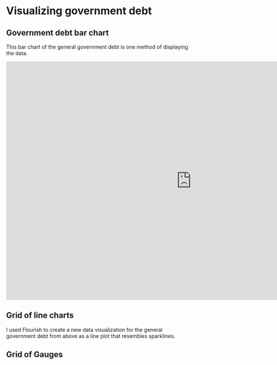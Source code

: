 # Visualizing government debt

## Government debt bar chart
This bar chart of the general government debt is one method of displaying the data.

<iframe src="https://data.oecd.org/chart/7baN" width="1000" height="645" style="border: 0" mozallowfullscreen="true" webkitallowfullscreen="true" allowfullscreen="true"><a href="https://data.oecd.org/chart/7baN" target="_blank">OECD Chart: General government debt, Total, % of GDP, Annual, 2021</a></iframe>

## Grid of line charts
I used Flourish to create a new data visualization for the general government debt from above as a line plot that resembles sparklines. 

<div class="flourish-embed flourish-chart" data-src="visualisation/14969209"><script src="https://public.flourish.studio/resources/embed.js"></script></div>


## Grid of Gauges

<div class="flourish-embed flourish-gauge" data-src="visualisation/14969387"><script src="https://public.flourish.studio/resources/embed.js"></script></div>
